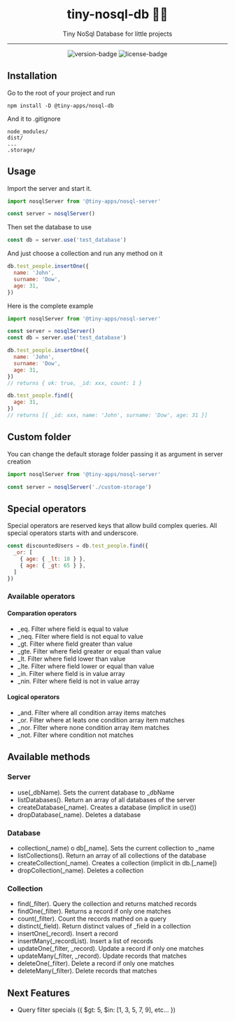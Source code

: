 <div align="center">
  <h1>tiny-nosql-db 🤏💾</h1>
  <p>Tiny NoSql Database for little projects</p>
  <hr />
  <p>
    <img src='https://img.shields.io/npm/v/@tiny-apps/nosql-db.svg?style=flat-square' alt='version-badge'>
    <img src='https://img.shields.io/npm/l/@tiny-apps/nosql-db.svg?style=flat-square' alt='license-badge'>
  </p>
</div>

## Installation

Go to the root of your project and run
```
npm install -D @tiny-apps/nosql-db
```

And it to .gitignore
```
node_modules/
dist/
...
.storage/
```

## Usage

Import the server and start it.
```js
import nosqlServer from '@tiny-apps/nosql-server'

const server = nosqlServer()
```

Then set the database to use
```js
const db = server.use('test_database')
```

And just choose a collection and run any method on it
```js
db.test_people.insertOne({
  name: 'John',
  surname: 'Dow',
  age: 31,
})
```
Here is the complete example

```js
import nosqlServer from '@tiny-apps/nosql-server'

const server = nosqlServer()
const db = server.use('test_database')

db.test_people.insertOne({
  name: 'John',
  surname: 'Dow',
  age: 31,
})
// returns { ok: true, _id: xxx, count: 1 }

db.test_people.find({
  age: 31,
})
// returns [{ _id: xxx, name: 'John', surname: 'Dow', age: 31 }]
```

## Custom folder

You can change the default storage folder passing it as argument in server creation

```js
import nosqlServer from '@tiny-apps/nosql-server'

const server = nosqlServer('./custom-storage')
```

## Special operators

Special operators are reserved keys that allow build complex queries. All special operators starts with and underscore.

```js
const discountedUsers = db.test_people.find({
  _or: [
    { age: { _lt: 18 } },
    { age: { _gt: 65 } },
  ]
})
```

### Available operators

#### Comparation operators
- _eq. Filter where field is equal to value
- _neq. Filter where field is not equal to value
- _gt. Filter where field greater than value
- _gte. Filter where field greater or equal than value
- _lt. Filter where field lower than value
- _lte. Filter where field lower or equal than value
- _in. Filter where field is in value array
- _nin. Filter where field is not in value array

#### Logical operators
- _and. Filter where all condition array items matches
- _or. Filter where at leats one condition array item matches
- _nor. Filter where none condition array item matches
- _not. Filter where condition not matches

## Available methods

### Server
- use(_dbName). Sets the current database to _dbName
- listDatabases(). Return an array of all databases of the server
- createDatabase(_name). Creates a database (implicit in use())
- dropDatabase(_name). Deletes a database

### Database
- collection(_name) o db[_name]. Sets the current collection to _name
- listCollections(). Return an array of all collections of the database
- createCollection(_name). Creates a collection (implicit in db.[_name])
- dropCollection(_name). Deletes a collection

### Collection
- find(_filter). Query the collection and returns matched records
- findOne(_filter). Returns a record if only one matches
- count(_filter). Count the records mathed on a query
- distinct(_field). Return distinct values of _field in a collection
- insertOne(_record). Insert a record
- insertMany(_recordList). Insert a list of records
- updateOne(_filter, _record). Update a record if only one matches
- updateMany(_filter, _record). Update records that matches
- deleteOne(_filter). Delete a record if only one matches
- deleteMany(_filter). Delete records that matches

## Next Features

- Query filter specials ({ $gt: 5, $in: [1, 3, 5, 7, 9], etc... })
